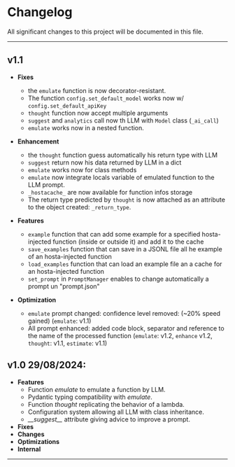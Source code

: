 # Changelog

All significant changes to this project will be documented in this file.

---

## **v1.1**

- **Fixes**
  - the `emulate` function is now decorator-resistant.
  - The function `config.set_default_model` works now w/ `config.set_default_apiKey`
  - `thought` function now accept multiple arguments
  - `suggest` and `analytics` call now th LLM with `Model` class (`_ai_call`)
  - `emulate` works now in a nested function.
  
- **Enhancement**
  - the `thought` function guess automatically his return type with LLM
  - `suggest` return now his data returned by LLM in a dict
  - `emulate` works now for class methods
  - `emulate` now integrate locals variable of emulated function to the LLM prompt.
  - `_hostacache_` are now available for function infos storage
  -  The return type predicted by `thought` is now attached as an attribute to the object created: `_return_type`.

- **Features**
  - `example` function that can add some example for a specified hosta-injected function (inside or outside it) and add it to the cache
  - `save_examples` function that can save in a JSONL file all he example of an hosta-injected function
  - `load_examples` function that can load an example file an a cache for an hosta-injected function
  - `set_prompt` in `PromptManager` enables to change automatically a prompt un "prompt.json"

- **Optimization**
  - `emulate` prompt changed: confidence level removed: (~20% speed gained) (`emulate`: v1.1)
  - All prompt enhanced: added code block, separator and reference to the name of the processed function (`emulate`: v1.2, `enhance` v1.2, `thought`: v1.1, `estimate`: v1.1)

## **v1.0** 29/08/2024:

- **Features**
  - Function *emulate* to emulate a function by LLM.
  - Pydantic typing compatibility with *emulate*.
  - Function *thought* replicating the behavior of a lambda.
  - Configuration system allowing all LLM with class inheritance.
  - *\_\_suggest\_\_* attribute giving advice to improve a prompt. 
- **Fixes**
- **Changes**
- **Optimizations**
- **Internal**

---